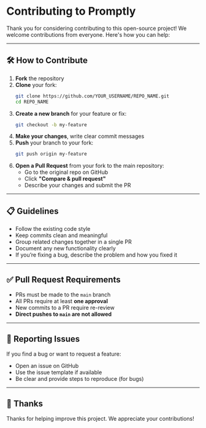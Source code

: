 # Contributing to Promptly
Thank you for considering contributing to this open-source project! We welcome contributions from everyone. Here's how you can help:

---

## 🛠️ How to Contribute

1. **Fork** the repository
2. **Clone** your fork:
   ```bash
   git clone https://github.com/YOUR_USERNAME/REPO_NAME.git
   cd REPO_NAME
   ```
3. **Create a new branch** for your feature or fix:
   ```bash
   git checkout -b my-feature
   ```
4. **Make your changes**, write clear commit messages
5. **Push** your branch to your fork:
   ```bash
   git push origin my-feature
   ```
6. **Open a Pull Request** from your fork to the main repository:
   - Go to the original repo on GitHub
   - Click **"Compare & pull request"**
   - Describe your changes and submit the PR

---

## 📋 Guidelines

- Follow the existing code style
- Keep commits clean and meaningful
- Group related changes together in a single PR
- Document any new functionality clearly
- If you’re fixing a bug, describe the problem and how you fixed it

---

## ✅ Pull Request Requirements

- PRs must be made to the `main` branch
- All PRs require at least **one approval**
- New commits to a PR require re-review
- **Direct pushes to `main` are not allowed**


---

## 🐞 Reporting Issues

If you find a bug or want to request a feature:

- Open an issue on GitHub
- Use the issue template if available
- Be clear and provide steps to reproduce (for bugs)

---

## 🙌 Thanks

Thanks for helping improve this project. We appreciate your contributions!